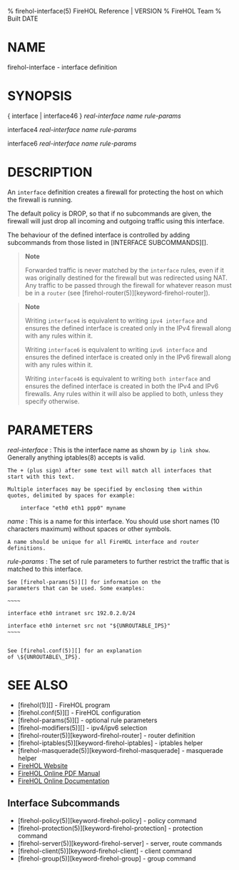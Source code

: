 % firehol-interface(5) FireHOL Reference | VERSION
% FireHOL Team
% Built DATE

# NAME

firehol-interface - interface definition

<!--
contents-table:primary:interface:keyword-firehol-interface:Y:inface outface physout:Define packet filtering blocks, protecting the firewall host itself.
  -->

# SYNOPSIS

{ interface | interface46 } *real-interface* *name* *rule-params*

interface4 *real-interface* *name* *rule-params*

interface6 *real-interface* *name* *rule-params*

<!--
This comment ensures a manpage is created for each keyword
extra-manpage: firehol-interface46.5
extra-manpage: firehol-interface4.5
extra-manpage: firehol-interface6.5
  -->

# DESCRIPTION


An `interface` definition creates a firewall for protecting the host on
which the firewall is running.

The default policy is DROP, so that if no subcommands are given, the
firewall will just drop all incoming and outgoing traffic using this
interface.

The behaviour of the defined interface is controlled by adding subcommands
from those listed in [INTERFACE SUBCOMMANDS][].

> **Note**
>
> Forwarded traffic is never matched by the `interface` rules, even if
> it was originally destined for the firewall but was redirected using
> NAT. Any traffic to be passed through the firewall for whatever reason
> must be in a `router` (see [firehol-router(5)][keyword-firehol-router]).

> **Note**
>
> Writing `interface4` is equivalent to writing `ipv4 interface` and
> ensures the defined interface is created only in the IPv4 firewall
> along with any rules within it.
>
> Writing `interface6` is equivalent to writing `ipv6 interface` and
> ensures the defined interface is created only in the IPv6 firewall
> along with any rules within it.
>
> Writing `interface46` is equivalent to writing `both interface` and
> ensures the defined interface is created in both the IPv4 and IPv6
> firewalls. Any rules within it will also be applied to both, unless
> they specify otherwise.

# PARAMETERS

*real-interface*
:   This is the interface name as shown by `ip link show`. Generally
    anything iptables(8) accepts is valid.

    The + (plus sign) after some text will match all interfaces that
    start with this text.

    Multiple interfaces may be specified by enclosing them within
    quotes, delimited by spaces for example:

        interface "eth0 eth1 ppp0" myname
                  

*name*
:   This is a name for this interface. You should use short names (10
    characters maximum) without spaces or other symbols.

    A name should be unique for all FireHOL interface and router
    definitions.

*rule-params*
:   The set of rule parameters to further restrict the traffic that is
    matched to this interface.

    See [firehol-params(5)][] for information on the
    parameters that can be used. Some examples:

    ~~~~

    interface eth0 intranet src 192.0.2.0/24

    interface eth0 internet src not "${UNROUTABLE_IPS}"
    ~~~~
                  

    See [firehol.conf(5)][] for an explanation
    of \${UNROUTABLE\_IPS}.

# SEE ALSO

* [firehol(1)][] - FireHOL program
* [firehol.conf(5)][] - FireHOL configuration
* [firehol-params(5)][] - optional rule parameters
* [firehol-modifiers(5)][] - ipv4/ipv6 selection
* [firehol-router(5)][keyword-firehol-router] - router definition
* [firehol-iptables(5)][keyword-firehol-iptables] - iptables helper
* [firehol-masquerade(5)][keyword-firehol-masquerade] - masquerade helper
* [FireHOL Website](http://firehol.org/)
* [FireHOL Online PDF Manual](http://firehol.org/firehol-manual.pdf)
* [FireHOL Online Documentation](http://firehol.org/documentation/)

## Interface Subcommands

* [firehol-policy(5)][keyword-firehol-policy] - policy command
* [firehol-protection(5)][keyword-firehol-protection] - protection command
* [firehol-server(5)][keyword-firehol-server] - server, route commands
* [firehol-client(5)][keyword-firehol-client] - client command
* [firehol-group(5)][keyword-firehol-group] - group command
